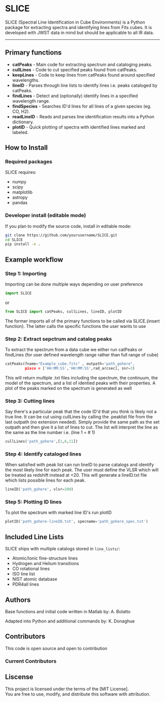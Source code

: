 # SLICE 

SLICE (Spectral Line Identification in Cube Environments) is a Python package for extracting spectra and identifying lines from Fits cubes.
It is developed with JWST data in mind but should be applicable to all IR data. 


----------------------------------------------------

## Primary functions

- **catPeaks** - Main code for extracting spectrum and cataloging peaks.
- **cullLines** - Code to cut specified peaks found from catPeaks.
- **keepLines** - Code to keep lines from catPeaks found around specified wavelengths.
- **lineID** - Parses through line lists to identify lines i.e. peaks cataloged by catPeaks.
- **findLines** - Detect and (optionally) identify lines in a specified wavelength range.
- **findSpecies** - Searches ID'd lines for all lines of a given species (eg. CO, H2).
- **readLineID** - Reads and parses line identification results into a Python dictionary.
- **plotID** - Quick plotting of spectra with identified lines marked and labeled.


## How to Install 

### Required packages

SLICE requires:
- numpy
- scipy
- matplotlib
- astropy
- pandas

### Developer install (editable mode)
If you plan to modify the source code, install in editable mode:

```bash
git clone https://github.com/yourusername/SLICE.git
cd SLICE
pip install -e .
```

## Example workflow

### Step 1: Importing
Importing can be done multiple ways depending on user preference

```python
import SLICE
```
or
```python
from SLICE import catPeaks, cullLines, lineID, plotID
```
The former imports all of the primary functions to be called via SLICE.{insert function}.
The latter calls the specific functions the user wants to use

### Step 2: Extract sepctrum and catalog peaks
To extract the spectrum from a data cube we either run catPeaks
or findLines (for user defined wavelength range rather than full range of cube)

```python
catPeaks(fname="Example_cube.fits" , outpath='path_gohere", 
         pixco = ['HH:MM:SS','HH:MM:SS',rad_arcsec], snr=3)

```
This will return multiple .txt files including the spectrum, the continuum, the model of the spectrum,
and a list of identied peaks with their properties. A plot of the peaks marked on the spectrum is generated as well

### Step 3: Cutting lines
Say there's a particular peak that the code ID'd that you think is likely not a true line. 
It can be cut using cullLines by calling the .peaklist file from the last outpath (no extension needed).
Simply provide the same path as the set outpath and then give it a list of lines to cut.
The list will interpret the line as the same as the line number i.e. (line 1 = # 1)

```python
cullLines('path_gohere',[1,6,11]) 
```

### Step 4: Identify cataloged lines
When satisfied with peak list can run lineID to parse catalogs and identify the most likely line
for each peak. The user must define the VLSR which will be treated as redshift instead at <20.
This will generate a lineID.txt file which lists possible lines for each peak. 

```python
lineID('path_gohere', vlsr=200)
```
### Step 5: Plotting ID lines
To plot the spectrum with marked line ID's run plotID

```python
plotID('path_gohere-lineID.txt', specname='path_gohere_spec.txt')
```


## Included Line Lists
SLICE ships with multiple catalogs stored in `line_lists/`:
- Atomic/Ionic fine-structure lines
- Hydrogen and Helium transitions
- CO rotational lines
- ISO line list
- NIST atomic database
- PDR4all lines



## Authors

Base functions and initial code written in Matlab by: A. Bolatto

Adapted into Python and additional commands by: K. Donaghue


## Contributors
This code is open source and open to contribution

### Current Contributors



## Liscense

This project is licensed under the terms of the [MIT License].  
You are free to use, modify, and distribute this software with attribution.